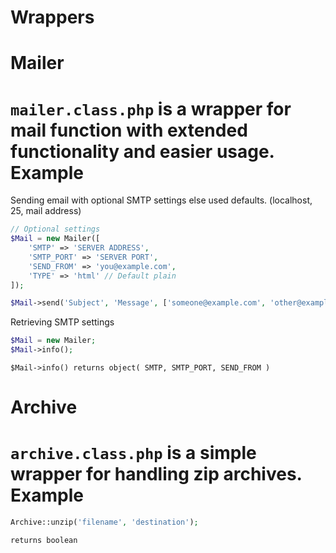 Wrappers
========

Mailer
========
`mailer.class.php` is a wrapper for mail function with extended functionality and easier usage.
Example
========
Sending email with optional SMTP settings else used defaults. (localhost, 25, mail address)
```php
// Optional settings
$Mail = new Mailer([
	'SMTP' => 'SERVER ADDRESS',
	'SMTP_PORT' => 'SERVER PORT',
	'SEND_FROM' => 'you@example.com',
	'TYPE' => 'html' // Default plain
]);

$Mail->send('Subject', 'Message', ['someone@example.com', 'other@example.com']);
```
Retrieving SMTP settings
```php
$Mail = new Mailer;
$Mail->info();
```
`$Mail->info() returns object( SMTP, SMTP_PORT, SEND_FROM )`

Archive
========
`archive.class.php` is a simple wrapper for handling zip archives.
Example
========
```php
Archive::unzip('filename', 'destination');
```
`returns boolean`
